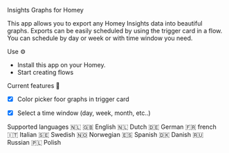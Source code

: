 Insights Graphs for Homey

This app allows you to export any Homey Insights data into beautiful graphs.
Exports can be easily scheduled by using the trigger card in a flow. You can schedule by day or week or with time window you need.

Use ⚙
- Install this app on your Homey.
- Start creating flows

Current features 🔧
- [x] Color picker foor graphs in trigger card
- [x] Select a time window (day, week, month, etc..)


Supported languages :netherlands:
:uk: English :netherlands: Dutch :de: German :fr: french :it: Italian :sweden: Swedish :norway: Norwegian :es: Spanish :denmark: Danish :ru: Russian :poland: Polish
